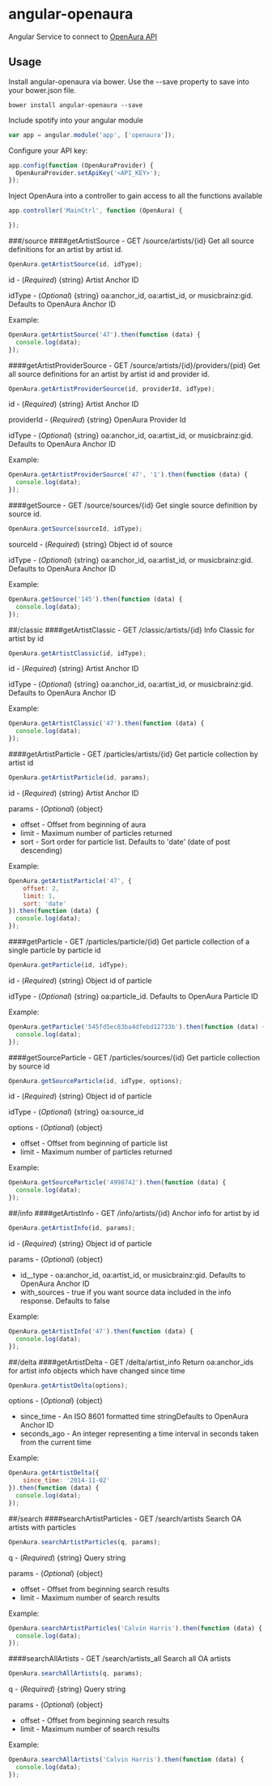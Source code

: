 # angular-openaura

Angular Service to connect to  [OpenAura API](http://developer.openaura.com/docs/)

## Usage

Install angular-openaura via bower. Use the --save property to save into your bower.json file.
```shell
bower install angular-openaura --save
```

Include spotify into your angular module
```javascript
var app = angular.module('app', ['openaura']);
```

Configure your API key:
```javascript
app.config(function (OpenAuraProvider) {
  OpenAuraProvider.setApiKey('<API_KEY>');
});
```

Inject OpenAura into a controller to gain access to all the functions available
```javascript
app.controller('MainCtrl', function (OpenAura) {

});
```


###/source
####getArtistSource - GET /source/artists/{id}
Get all source definitions for an artist by artist id.
```javascript
OpenAura.getArtistSource(id, idType);
```
id - (*Required*) {string} Artist Anchor ID

idType - (*Optional*) {string} oa:anchor_id, oa:artist_id, or musicbrainz:gid. Defaults to OpenAura Anchor ID

Example:
```javascript
OpenAura.getArtistSource('47').then(function (data) {
  console.log(data);
});
```

####getArtistProviderSource - GET /source/artists/{id}/providers/{pid}
Get all source definitions for an artist by artist id and provider id.
```javascript
OpenAura.getArtistProviderSource(id, providerId, idType);
```
id - (*Required*) {string} Artist Anchor ID

providerId - (*Required*) {string} OpenAura Provider Id

idType - (*Optional*) {string} oa:anchor_id, oa:artist_id, or musicbrainz:gid. Defaults to OpenAura Anchor ID

Example:
```javascript
OpenAura.getArtistProviderSource('47', '1').then(function (data) {
  console.log(data);
});
```

####getSource - GET /source/sources/{id}
Get single source definition by source id.
```javascript
OpenAura.getSource(sourceId, idType);
```
sourceId - (*Required*) {string} Object id of source

idType - (*Optional*) {string} oa:anchor_id, oa:artist_id, or musicbrainz:gid. Defaults to OpenAura Anchor ID

Example:
```javascript
OpenAura.getSource('145').then(function (data) {
  console.log(data);
});
```

##/classic
####getArtistClassic - GET /classic/artists/{id}
Info Classic for artist by id
```javascript
OpenAura.getArtistClassic(id, idType);
```
id - (*Required*) {string} Artist Anchor ID

idType - (*Optional*) {string} oa:anchor_id, oa:artist_id, or musicbrainz:gid. Defaults to OpenAura Anchor ID

Example:
```javascript
OpenAura.getArtistClassic('47').then(function (data) {
  console.log(data);
});
```

####getArtistParticle - GET /particles/artists/{id}
Get particle collection by artist id
```javascript
OpenAura.getArtistParticle(id, params);
```
id - (*Required*) {string} Artist Anchor ID

params - (*Optional*) {object}
- offset - Offset from beginning of aura
- limit - Maximum number of particles returned
- sort - Sort order for particle list. Defaults to 'date' (date of post descending)


Example:
```javascript
OpenAura.getArtistParticle('47', {
	offset: 2,
	limit: 1,
	sort: 'date'
}).then(function (data) {
  console.log(data);
});
```

####getParticle - GET /particles/particle/{id}
Get particle collection of a single particle by particle id
```javascript
OpenAura.getParticle(id, idType);
```
id - (*Required*) {string} Object id of particle

idType - (*Optional*) {string} oa:particle_id. Defaults to OpenAura Particle ID

Example:
```javascript
OpenAura.getParticle('545fd5ec83ba4dfebd12733b').then(function (data) {
  console.log(data);
});
```

####getSourceParticle - GET /particles/sources/{id}
Get particle collection by source id
```javascript
OpenAura.getSourceParticle(id, idType, options);
```
id - (*Required*) {string} Object id of particle

idType - (*Optional*) {string} oa:source_id

options - (*Optional*) {object}
- offset - Offset from beginning of particle list
- limit - Maximum number of particles returned

Example:
```javascript
OpenAura.getSourceParticle('4998742').then(function (data) {
  console.log(data);
});
```

##/info
####getArtistInfo - GET /info/artists/{id}
Anchor info for artist by id
```javascript
OpenAura.getArtistInfo(id, params);
```
id - (*Required*) {string} Object id of particle

params - (*Optional*) {object}
- id__type - oa:anchor_id, oa:artist_id, or musicbrainz:gid. Defaults to OpenAura Anchor ID
- with_sources - true if you want source data included in the info response. Defaults to false

Example:
```javascript
OpenAura.getArtistInfo('47').then(function (data) {
  console.log(data);
});
```
##/delta
####getArtistDelta - GET /delta/artist_info
Return oa:anchor_ids for artist info objects which have changed since time
```javascript
OpenAura.getArtistDelta(options);
```
options - (*Optional*) {object}
- since_time - An ISO 8601 formatted time stringDefaults to OpenAura Anchor ID
- seconds_ago - An integer representing a time interval in seconds taken from the current time

Example:
```javascript
OpenAura.getArtistDelta({
	since_time: '2014-11-02'
}).then(function (data) {
  console.log(data);
});
```

##/search
####searchArtistParticles - GET /search/artists
Search OA artists with particles
```javascript
OpenAura.searchArtistParticles(q, params);
```
q - (*Required*) {string} Query string

params - (*Optional*) {object}
- offset - Offset from beginning search results
- limit - Maximum number of search results

Example:
```javascript
OpenAura.searchArtistParticles('Calvin Harris').then(function (data) {
  console.log(data);
});
```

####searchAllArtists - GET /search/artists_all
Search all OA artists
```javascript
OpenAura.searchAllArtists(q, params);
```
q - (*Required*) {string} Query string

params - (*Optional*) {object}
- offset - Offset from beginning search results
- limit - Maximum number of search results

Example:
```javascript
OpenAura.searchAllArtists('Calvin Harris').then(function (data) {
  console.log(data);
});
```